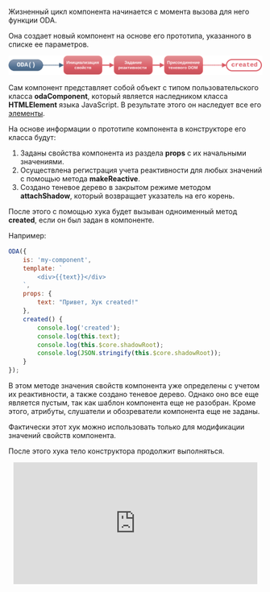 Жизненный цикл компонента начинается с момента вызова для него функции ODA.

Она создает новый компонент на основе его прототипа, указанного в списке ее параметров.

![Диаграмма жизненного цикла для хука created](./learn/images/hook-created.svg "Хук создания created")

Сам компонент представляет собой объект с типом пользовательского класса **odaComponent**, который является наследником класса **HTMLElement** языка JavaScript. В результате этого он наследует все его [элементы](https://html.spec.whatwg.org/multipage/dom.html#htmlelement "Interface класса HTMLElement").

На основе информации о прототипе компонента в конструкторе его класса будут:

1. Заданы свойства компонента из раздела **props** с их начальными значениями.
2. Осуществлена регистрация учета реактивности для любых значений с помощью метода **makeReactive**.
3. Создано теневое дерево в закрытом режиме методом **attachShadow**, который возвращает указатель на его корень.

После этого с помощью хука будет вызыван одноименный метод **created**, если он был задан в компоненте.

Например:

```javascript _run_line_edit_console_[my-component.js]
ODA({
    is: 'my-component',
    template: `
        <div>{{text}}</div>
    `,
    props: {
        text: "Привет, Хук created!"
    },
    created() {
        console.log('created');
        console.log(this.text);
        console.log(this.$core.shadowRoot);
        console.log(JSON.stringify(this.$core.shadowRoot));
    }
});
```

В этом методе значения свойств компонента уже определены с учетом их реактивности, а также создано теневое дерево. Однако оно все еще является пустым, так как шаблон компонента еще не разобран. Кроме этого, атрибуты, слушатели и обозреватели компонента еще не заданы.

Фактически этот хук можно использовать только для модификации значений свойств компонента.

После этого хука тело конструктора продолжит выполняться.

<div style="position:relative;padding-bottom:48%; margin:10px">
    <iframe src="https://www.youtube.com/embed/L6CK0Re29Dc?start=0" frameborder="0" allow="accelerometer; autoplay; encrypted-media; gyroscope; picture-in-picture" allowfullscreen 
    	style="position:absolute;width:100%;height:100%;"></iframe>
</div>
